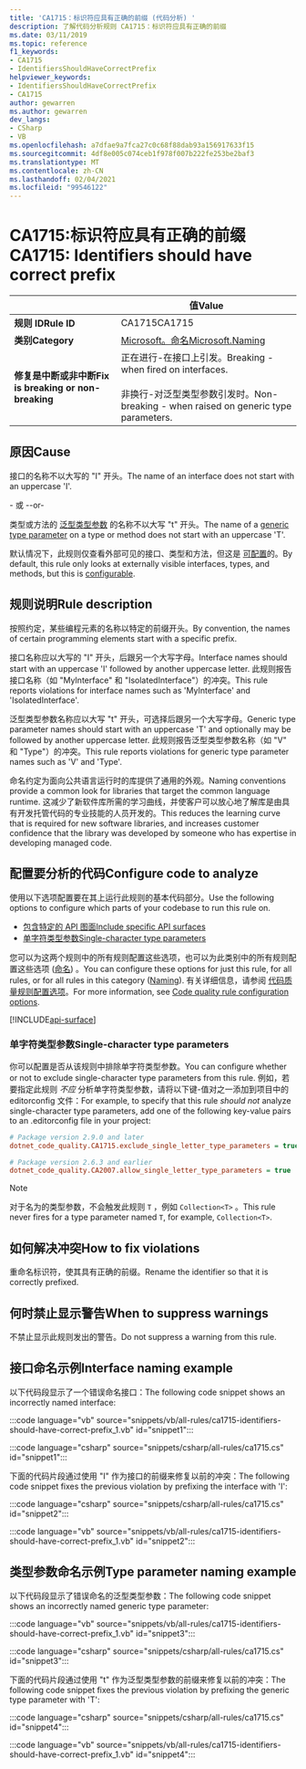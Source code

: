 ```yaml
---
title: 'CA1715：标识符应具有正确的前缀 (代码分析) '
description: 了解代码分析规则 CA1715：标识符应具有正确的前缀
ms.date: 03/11/2019
ms.topic: reference
f1_keywords:
- CA1715
- IdentifiersShouldHaveCorrectPrefix
helpviewer_keywords:
- IdentifiersShouldHaveCorrectPrefix
- CA1715
author: gewarren
ms.author: gewarren
dev_langs:
- CSharp
- VB
ms.openlocfilehash: a7dfae9a7fca27c0c68f88dab93a156917633f15
ms.sourcegitcommit: 4df8e005c074ceb1f978f007b222fe253be2baf3
ms.translationtype: MT
ms.contentlocale: zh-CN
ms.lasthandoff: 02/04/2021
ms.locfileid: "99546122"
---
```

# <a name="ca1715-identifiers-should-have-correct-prefix"></a><span data-ttu-id="a35a4-103">CA1715:标识符应具有正确的前缀</span><span class="sxs-lookup"><span data-stu-id="a35a4-103">CA1715: Identifiers should have correct prefix</span></span>

| | <span data-ttu-id="a35a4-104">值</span><span class="sxs-lookup"><span data-stu-id="a35a4-104">Value</span></span> |
|-|-|
| <span data-ttu-id="a35a4-105">**规则 ID**</span><span class="sxs-lookup"><span data-stu-id="a35a4-105">**Rule ID**</span></span> |<span data-ttu-id="a35a4-106">CA1715</span><span class="sxs-lookup"><span data-stu-id="a35a4-106">CA1715</span></span>|
| <span data-ttu-id="a35a4-107">**类别**</span><span class="sxs-lookup"><span data-stu-id="a35a4-107">**Category**</span></span> |[<span data-ttu-id="a35a4-108">Microsoft。命名</span><span class="sxs-lookup"><span data-stu-id="a35a4-108">Microsoft.Naming</span></span>](naming-warnings.md)|
| <span data-ttu-id="a35a4-109">**修复是中断或非中断**</span><span class="sxs-lookup"><span data-stu-id="a35a4-109">**Fix is breaking or non-breaking**</span></span> |<span data-ttu-id="a35a4-110">正在进行-在接口上引发。</span><span class="sxs-lookup"><span data-stu-id="a35a4-110">Breaking - when fired on interfaces.</span></span><br/><br/><span data-ttu-id="a35a4-111">非换行-对泛型类型参数引发时。</span><span class="sxs-lookup"><span data-stu-id="a35a4-111">Non-breaking - when raised on generic type parameters.</span></span>|

## <a name="cause"></a><span data-ttu-id="a35a4-112">原因</span><span class="sxs-lookup"><span data-stu-id="a35a4-112">Cause</span></span>

<span data-ttu-id="a35a4-113">接口的名称不以大写的 "I" 开头。</span><span class="sxs-lookup"><span data-stu-id="a35a4-113">The name of an interface does not start with an uppercase 'I'.</span></span>

<span data-ttu-id="a35a4-114">- 或 -</span><span class="sxs-lookup"><span data-stu-id="a35a4-114">-or-</span></span>

<span data-ttu-id="a35a4-115">类型或方法的 [泛型类型参数](../../../csharp/programming-guide/generics/generic-type-parameters.md) 的名称不以大写 "t" 开头。</span><span class="sxs-lookup"><span data-stu-id="a35a4-115">The name of a [generic type parameter](../../../csharp/programming-guide/generics/generic-type-parameters.md) on a type or method does not start with an uppercase 'T'.</span></span>

<span data-ttu-id="a35a4-116">默认情况下，此规则仅查看外部可见的接口、类型和方法，但这是 [可配置](#configure-code-to-analyze)的。</span><span class="sxs-lookup"><span data-stu-id="a35a4-116">By default, this rule only looks at externally visible interfaces, types, and methods, but this is [configurable](#configure-code-to-analyze).</span></span>

## <a name="rule-description"></a><span data-ttu-id="a35a4-117">规则说明</span><span class="sxs-lookup"><span data-stu-id="a35a4-117">Rule description</span></span>

<span data-ttu-id="a35a4-118">按照约定，某些编程元素的名称以特定的前缀开头。</span><span class="sxs-lookup"><span data-stu-id="a35a4-118">By convention, the names of certain programming elements start with a specific prefix.</span></span>

<span data-ttu-id="a35a4-119">接口名称应以大写的 "I" 开头，后跟另一个大写字母。</span><span class="sxs-lookup"><span data-stu-id="a35a4-119">Interface names should start with an uppercase 'I' followed by another uppercase letter.</span></span> <span data-ttu-id="a35a4-120">此规则报告接口名称（如 "MyInterface" 和 "IsolatedInterface"）的冲突。</span><span class="sxs-lookup"><span data-stu-id="a35a4-120">This rule reports violations for interface names such as 'MyInterface' and 'IsolatedInterface'.</span></span>

<span data-ttu-id="a35a4-121">泛型类型参数名称应以大写 "t" 开头，可选择后跟另一个大写字母。</span><span class="sxs-lookup"><span data-stu-id="a35a4-121">Generic type parameter names should start with an uppercase 'T' and optionally may be followed by another uppercase letter.</span></span> <span data-ttu-id="a35a4-122">此规则报告泛型类型参数名称（如 "V" 和 "Type"）的冲突。</span><span class="sxs-lookup"><span data-stu-id="a35a4-122">This rule reports violations for generic type parameter names such as 'V' and 'Type'.</span></span>

<span data-ttu-id="a35a4-123">命名约定为面向公共语言运行时的库提供了通用的外观。</span><span class="sxs-lookup"><span data-stu-id="a35a4-123">Naming conventions provide a common look for libraries that target the common language runtime.</span></span> <span data-ttu-id="a35a4-124">这减少了新软件库所需的学习曲线，并使客户可以放心地了解库是由具有开发托管代码的专业技能的人员开发的。</span><span class="sxs-lookup"><span data-stu-id="a35a4-124">This reduces the learning curve that is required for new software libraries, and increases customer confidence that the library was developed by someone who has expertise in developing managed code.</span></span>

## <a name="configure-code-to-analyze"></a><span data-ttu-id="a35a4-125">配置要分析的代码</span><span class="sxs-lookup"><span data-stu-id="a35a4-125">Configure code to analyze</span></span>

<span data-ttu-id="a35a4-126">使用以下选项配置要在其上运行此规则的基本代码部分。</span><span class="sxs-lookup"><span data-stu-id="a35a4-126">Use the following options to configure which parts of your codebase to run this rule on.</span></span>

- [<span data-ttu-id="a35a4-127">包含特定的 API 图面</span><span class="sxs-lookup"><span data-stu-id="a35a4-127">Include specific API surfaces</span></span>](#include-specific-api-surfaces)
- [<span data-ttu-id="a35a4-128">单字符类型参数</span><span class="sxs-lookup"><span data-stu-id="a35a4-128">Single-character type parameters</span></span>](#single-character-type-parameters)

<span data-ttu-id="a35a4-129">您可以为这两个规则中的所有规则配置这些选项，也可以为此类别中的所有规则配置这些选项 ([命名](naming-warnings.md)) 。</span><span class="sxs-lookup"><span data-stu-id="a35a4-129">You can configure these options for just this rule, for all rules, or for all rules in this category ([Naming](naming-warnings.md)).</span></span> <span data-ttu-id="a35a4-130">有关详细信息，请参阅 [代码质量规则配置选项](../code-quality-rule-options.md)。</span><span class="sxs-lookup"><span data-stu-id="a35a4-130">For more information, see [Code quality rule configuration options](../code-quality-rule-options.md).</span></span>

[!INCLUDE[api-surface](~/includes/code-analysis/api-surface.md)]

### <a name="single-character-type-parameters"></a><span data-ttu-id="a35a4-131">单字符类型参数</span><span class="sxs-lookup"><span data-stu-id="a35a4-131">Single-character type parameters</span></span>

<span data-ttu-id="a35a4-132">你可以配置是否从该规则中排除单字符类型参数。</span><span class="sxs-lookup"><span data-stu-id="a35a4-132">You can configure whether or not to exclude single-character type parameters from this rule.</span></span> <span data-ttu-id="a35a4-133">例如，若要指定此规则 *不应* 分析单字符类型参数，请将以下键-值对之一添加到项目中的 editorconfig 文件：</span><span class="sxs-lookup"><span data-stu-id="a35a4-133">For example, to specify that this rule *should not* analyze single-character type parameters, add one of the following key-value pairs to an .editorconfig file in your project:</span></span>

```ini
# Package version 2.9.0 and later
dotnet_code_quality.CA1715.exclude_single_letter_type_parameters = true

# Package version 2.6.3 and earlier
dotnet_code_quality.CA2007.allow_single_letter_type_parameters = true
```

> [!NOTE]
> <span data-ttu-id="a35a4-134">对于名为的类型参数，不会触发此规则 `T` ，例如 `Collection<T>` 。</span><span class="sxs-lookup"><span data-stu-id="a35a4-134">This rule never fires for a type parameter named `T`, for example, `Collection<T>`.</span></span>

## <a name="how-to-fix-violations"></a><span data-ttu-id="a35a4-135">如何解决冲突</span><span class="sxs-lookup"><span data-stu-id="a35a4-135">How to fix violations</span></span>

<span data-ttu-id="a35a4-136">重命名标识符，使其具有正确的前缀。</span><span class="sxs-lookup"><span data-stu-id="a35a4-136">Rename the identifier so that it is correctly prefixed.</span></span>

## <a name="when-to-suppress-warnings"></a><span data-ttu-id="a35a4-137">何时禁止显示警告</span><span class="sxs-lookup"><span data-stu-id="a35a4-137">When to suppress warnings</span></span>

<span data-ttu-id="a35a4-138">不禁止显示此规则发出的警告。</span><span class="sxs-lookup"><span data-stu-id="a35a4-138">Do not suppress a warning from this rule.</span></span>

## <a name="interface-naming-example"></a><span data-ttu-id="a35a4-139">接口命名示例</span><span class="sxs-lookup"><span data-stu-id="a35a4-139">Interface naming example</span></span>

<span data-ttu-id="a35a4-140">以下代码段显示了一个错误命名接口：</span><span class="sxs-lookup"><span data-stu-id="a35a4-140">The following code snippet shows an incorrectly named interface:</span></span>

:::code language="vb" source="snippets/vb/all-rules/ca1715-identifiers-should-have-correct-prefix_1.vb" id="snippet1":::

:::code language="csharp" source="snippets/csharp/all-rules/ca1715.cs" id="snippet1":::

<span data-ttu-id="a35a4-141">下面的代码片段通过使用 "I" 作为接口的前缀来修复以前的冲突：</span><span class="sxs-lookup"><span data-stu-id="a35a4-141">The following code snippet fixes the previous violation by prefixing the interface with 'I':</span></span>

:::code language="csharp" source="snippets/csharp/all-rules/ca1715.cs" id="snippet2":::

:::code language="vb" source="snippets/vb/all-rules/ca1715-identifiers-should-have-correct-prefix_1.vb" id="snippet2":::

## <a name="type-parameter-naming-example"></a><span data-ttu-id="a35a4-142">类型参数命名示例</span><span class="sxs-lookup"><span data-stu-id="a35a4-142">Type parameter naming example</span></span>

<span data-ttu-id="a35a4-143">以下代码段显示了错误命名的泛型类型参数：</span><span class="sxs-lookup"><span data-stu-id="a35a4-143">The following code snippet shows an incorrectly named generic type parameter:</span></span>

:::code language="vb" source="snippets/vb/all-rules/ca1715-identifiers-should-have-correct-prefix_1.vb" id="snippet3":::

:::code language="csharp" source="snippets/csharp/all-rules/ca1715.cs" id="snippet3":::

<span data-ttu-id="a35a4-144">下面的代码片段通过使用 "t" 作为泛型类型参数的前缀来修复以前的冲突：</span><span class="sxs-lookup"><span data-stu-id="a35a4-144">The following code snippet fixes the previous violation by prefixing the generic type parameter with 'T':</span></span>

:::code language="csharp" source="snippets/csharp/all-rules/ca1715.cs" id="snippet4":::

:::code language="vb" source="snippets/vb/all-rules/ca1715-identifiers-should-have-correct-prefix_1.vb" id="snippet4":::
